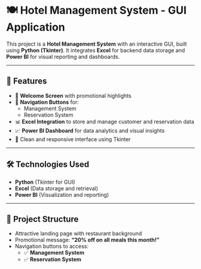 # 🍽️ Hotel Management System - GUI Application

This project is a **Hotel Management System** with an interactive GUI, built using **Python (Tkinter)**. It integrates **Excel** for backend data storage and **Power BI** for visual reporting and dashboards.



---

## 📌 Features

- 🏨 **Welcome Screen** with promotional highlights
- 🔐 **Navigation Buttons** for:
  - Management System
  - Reservation System
- 📊 **Excel Integration** to store and manage customer and reservation data
- 📈 **Power BI Dashboard** for data analytics and visual insights
- 🎨 Clean and responsive interface using Tkinter

---

## 🛠️ Technologies Used

- **Python** (Tkinter for GUI)
- **Excel** (Data storage and retrieval)
- **Power BI** (Visualization and reporting)

---

## 📂 Project Structure
- Attractive landing page with restaurant background
- Promotional message: **“20% off on all meals this month!”**
- Navigation buttons to access:
  - ✅ **Management System**
  - ✅ **Reservation System**

